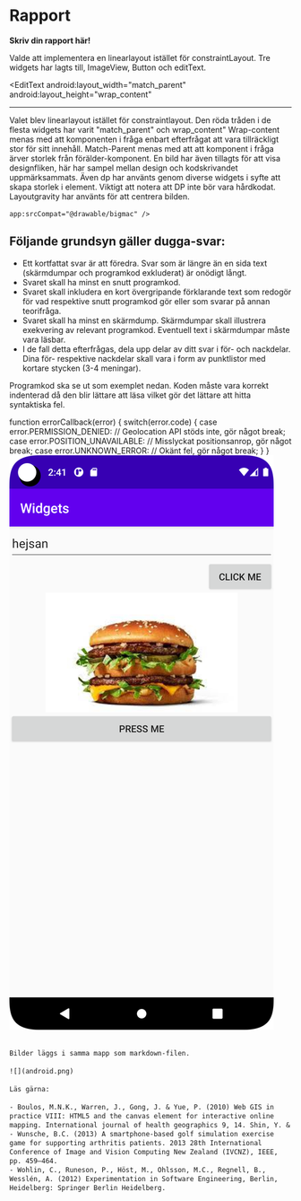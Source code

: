 
# Rapport

**Skriv din rapport här!**

Valde att implementera en linearlayout istället för constraintLayout.
Tre widgets har lagts till, ImageView, Button och editText.

<EditText
android:layout_width="match_parent"
android:layout_height="wrap_content"
*************************************
Valet blev linearlayout istället för constraintlayout. 
Den röda tråden i de flesta widgets har varit  "match_parent" och wrap_content"
Wrap-content menas med att komponenten i fråga enbart efterfrågat att vara tillräckligt stor för sitt innehåll.
Match-Parent menas med att att komponent i fråga ärver storlek från förälder-komponent. 
 En bild har även tillagts för att visa designfliken, här har sampel mellan design och kodskrivandet uppmärksammats. 
Även dp har använts genom diverse widgets i syfte att skapa storlek i element. Viktigt att notera att DP inte bör vara hårdkodat. 
Layoutgravity har använts för att centrera bilden. 
```android:layout_gravity="center"
app:srcCompat="@drawable/bigmac" />
```

## Följande grundsyn gäller dugga-svar:

- Ett kortfattat svar är att föredra. Svar som är längre än en sida text (skärmdumpar och programkod exkluderat) är onödigt långt.
- Svaret skall ha minst en snutt programkod.
- Svaret skall inkludera en kort övergripande förklarande text som redogör för vad respektive snutt programkod gör eller som svarar på annan teorifråga.
- Svaret skall ha minst en skärmdump. Skärmdumpar skall illustrera exekvering av relevant programkod. Eventuell text i skärmdumpar måste vara läsbar.
- I de fall detta efterfrågas, dela upp delar av ditt svar i för- och nackdelar. Dina för- respektive nackdelar skall vara i form av punktlistor med kortare stycken (3-4 meningar).

Programkod ska se ut som exemplet nedan. Koden måste vara korrekt indenterad då den blir lättare att läsa vilket gör det lättare att hitta syntaktiska fel.


function errorCallback(error) {
    switch(error.code) {
        case error.PERMISSION_DENIED:
            // Geolocation API stöds inte, gör något
            break;
        case error.POSITION_UNAVAILABLE:
            // Misslyckat positionsanrop, gör något
            break;
        case error.UNKNOWN_ERROR:
            // Okänt fel, gör något
            break;
    }
}
![](Screenshot_20230425_164109.png)
```

Bilder läggs i samma mapp som markdown-filen.

![](android.png)

Läs gärna:

- Boulos, M.N.K., Warren, J., Gong, J. & Yue, P. (2010) Web GIS in practice VIII: HTML5 and the canvas element for interactive online mapping. International journal of health geographics 9, 14. Shin, Y. &
- Wunsche, B.C. (2013) A smartphone-based golf simulation exercise game for supporting arthritis patients. 2013 28th International Conference of Image and Vision Computing New Zealand (IVCNZ), IEEE, pp. 459–464.
- Wohlin, C., Runeson, P., Höst, M., Ohlsson, M.C., Regnell, B., Wesslén, A. (2012) Experimentation in Software Engineering, Berlin, Heidelberg: Springer Berlin Heidelberg.
